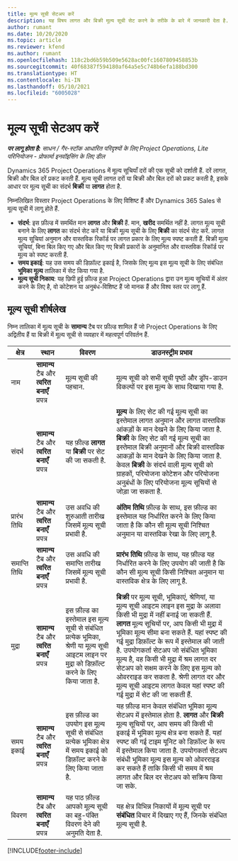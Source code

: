 ```yaml
---
title: मूल्य सूची सेटअप करें
description: यह विषय लागत और बिक्री मूल्य सूची सेट करने के तरीके के बारे में जानकारी देता है.
author: rumant
ms.date: 10/20/2020
ms.topic: article
ms.reviewer: kfend
ms.author: rumant
ms.openlocfilehash: 118c2bd6b59b509e5628ac00fc1607809458853b
ms.sourcegitcommit: 40f68387f594180af64a5e5c748b6efa188bd300
ms.translationtype: HT
ms.contentlocale: hi-IN
ms.lasthandoff: 05/10/2021
ms.locfileid: "6005028"
---
```

# <a name="set-up-price-lists"></a>मूल्य सूची सेटअप करें

_**पर लागू होता है:** साधन / गैर-स्टॉक आधारित परिदृश्यों के लिए Project Operations, Lite परिनियोजन - प्रोफार्मा इनवॉइसिंग के लिए डील_

Dynamics 365 Project Operations में मूल्य सूचियाँ दरों की एक सूची को दर्शाती हैं. दरें लागत, बिक्री और बिल दरें प्रकट करती हैं. मूल्य सूची लागत दरों या बिक्री और बिल दरों को प्रकट करती है, इसके आधार पर मूल्य सूची का संदर्भ **बिक्री** या **लागत** होता है.

निम्नलिखित विस्तार Project Operations के लिए विशिष्ट हैं और Dynamics 365 Sales से मूल्य सूची में लागू होते हैं.

- **संदर्भ**: इस फ़ील्ड में समर्थित मान **लागत** और **बिक्री** हैं. मान, **खरीद** समर्थित नहीं है. लागत मूल्य सूची बनाने के लिए **लागत** का संदर्भ सेट करें या बिक्री मूल्य सूची के लिए **बिक्री** का संदर्भ सेट करें. लागत मूल्य सूचियां अनुमान और वास्तविक रिकॉर्ड पर लागत प्रकार के लिए मूल्य स्पष्ट करती हैं. बिक्री मूल्य सूचियां, बिना बिल किए गए और बिल किए गए बिक्री प्रकारों के अनुमानित और वास्तविक रिकॉर्ड पर मूल्य को स्पष्ट करती हैं.
- **समय इकाई**: यह उस समय की डिफ़ॉल्ट इकाई है, जिसके लिए मूल्य इस मूल्य सूची के लिए संबंधित **भूमिका मूल्य** तालिका में सेट किया गया है.
- **मूल्य सूची निकाय**: यह छिपी हुई फ़ील्ड हुआ Project Operations द्वारा उन मूल्य सूचियों में अंतर करने के लिए है, वो कोटेशन या अनुबंध-विशिष्ट हैं जो मानक हैं और विश्व स्तर पर लागू हैं.

## <a name="price-list-header"></a>मूल्य सूची शीर्षलेख

निम्न तालिका में मूल्य सूची के **सामान्य** टैब पर फ़ील्ड शामिल हैं जो Project Operations के लिए अद्वितीय हैं या बिक्री में मूल्य सूची से व्यवहार में महत्वपूर्ण परिवर्तन हैं.

| क्षेत्र | स्थान | विवरण | डाउनस्ट्रीम प्रभाव |
| --- | --- | --- | --- |
| नाम | **सामान्य** टैब और **त्वरित बनाएँ** प्रपत्र | मूल्य सूची की पहचान. | मूल्य सूची को सभी सूची पृष्ठों और ड्रॉप-डाउन विकल्पों पर इस मूल्य के साथ दिखाया गया है.|
| संदर्भ | **सामान्य** टैब और **त्वरित बनाएँ** प्रपत्र | यह फ़ील्ड **लागत** या **बिक्री** पर सेट की जा सकती है. | **मूल्य** के लिए सेट की गई मूल्य सूची का इस्तेमाल लागत अनुमान और लागत वास्तविक आंकड़ों के मान देखने के लिए किया जाता है. **बिक्री** के लिए सेट की गई मूल्य सूची का इस्तेमाल बिक्री अनुमानों और बिक्री वास्तविक आकड़ों के मान देखने के लिए किया जाता है. केवल **बिक्री** के संदर्भ वाली मूल्य सूची को ग्राहकों, परियोजना कोटेशन और परियोजना अनुबंधों के लिए परियोजना मूल्य सूचियों से जोड़ा जा सकता है. |
| प्रारंभ तिथि | **सामान्य** टैब और **त्वरित बनाएँ** प्रपत्र | उस अवधि की शुरुआती तारीख जिसमें मूल्य सूची प्रभावी है. | **अंतिम तिथि** फ़ील्ड के साथ, इस फ़ील्ड का इस्तेमाल यह निर्धारित करने के लिए किया जाता है कि कौन सी मूल्य सूची निश्चित अनुमान या वास्तविक रेखा के लिए लागू है. |
| समाप्ति तिथि | **सामान्य** टैब और **त्वरित बनाएँ** प्रपत्र | उस अवधि की समाप्ति तारीख जिसमें मूल्य सूची प्रभावी है. | **प्रारंभ तिथि** फ़ील्ड के साथ, यह फ़ील्ड यह निर्धारित करने के लिए उपयोग की जाती है कि कौन सी मूल्य सूची किसी निश्चित अनुमान या वास्तविक क्षेत्र के लिए लागू है. |
| मुद्रा | **सामान्य** टैब और **त्वरित बनाएँ** प्रपत्र | इस फ़ील्ड का इस्तेमाल इस मूल्य सूची से संबंधित प्रत्येक भूमिका, श्रेणी या मूल्य सूची आइटम लाइन पर मुद्रा को डिफ़ॉल्ट करने के लिए किया जाता है. | **बिक्री** पर मूल्य सूची, भूमिकाएं, श्रेणियां, या मूल्य सूची आइटम लाइन इस मुद्रा के अलावा किसी भी मुद्रा में नहीं बनाई जा सकती हैं. **लागत** मूल्य सूचियों पर, आप किसी भी मुद्रा में भूमिका मूल्य सीमा बना सकते हैं. यहां स्पष्ट की गई मुद्रा डिफ़ॉल्ट के रूप में इस्तेमाल की जाती है. उपयोगकर्ता सेटअप जो संबंधित भूमिका मूल्य है, वह किसी भी मुद्रा में श्रम लागत दर सेटअप को सक्षम करने के लिए इस मूल्य को ओवरराइड कर सकता है. श्रेणी लागत दर और मूल्य सूची आइटम लागत केवल यहां स्पष्ट की गई मुद्रा में सेट की जा सकती हैं. |
| समय इकाई | **सामान्य** टैब और **त्वरित बनाएँ** प्रपत्र | इस फ़ील्ड का उपयोग इस मूल्य सूची से संबंधित प्रत्येक भूमिका क्षेत्र में समय इकाई को डिफ़ॉल्ट करने के लिए किया जाता है. | यह फ़ील्ड मान केवल संबंधित भूमिका मूल्य सेटअप में इस्तेमाल होता है. **लागत** और **बिक्री** मूल्य सूचियों पर, आप समय की किसी भी इकाई में भूमिका मूल्य क्षेत्र बना सकते हैं. यहां स्पष्ट की गई टाइम यूनिट को डिफ़ॉल्ट के रूप में इस्तेमाल किया जाता है. उपयोगकर्ता सेटअप संबंधी भूमिका मूल्य इस मूल्य को ओवरराइड कर सकते हैं ताकि किसी भी समय में श्रम लागत और बिल दर सेटअप को सक्रिय किया जा सके. |
| विवरण | **सामान्य** टैब और **त्वरित बनाएँ** प्रपत्र | यह पाठ फ़ील्ड आपको मूल्य सूची का बहु-पंक्ति विवरण देने की अनुमति देता है. | यह क्षेत्र विभिन्न निकायों में मूल्य सूची पर **संबंधित** विचार में दिखाए गए हैं, जिनके संबंधित मूल्य सूची है. |


[!INCLUDE[footer-include](../includes/footer-banner.md)]